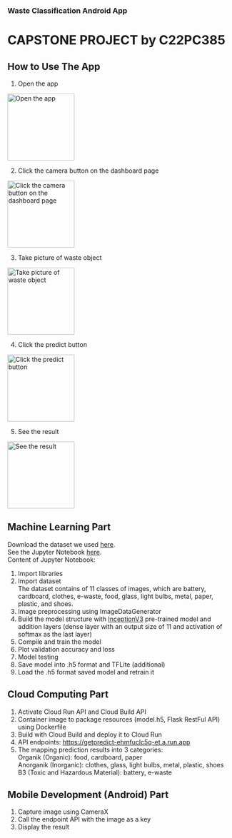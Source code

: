 <h3>Waste Classification Android App</h3>
<h1>CAPSTONE PROJECT by C22PC385</h1>

<h2>How to Use The App</h2>

1. Open the app

<img src="https://drive.google.com/uc?export=view&id=1egO0nmA7xrUVpXeFJEMsOg_J5fIzWLS5" style="width: 150px; max-width: 100%; height: auto" title=" Open the app" />

2. Click the camera button on the dashboard page

<img src="https://drive.google.com/uc?export=view&id=1KQgAMKSDw-apGpcTuSx0aJSklTp0Dk67" style="width: 150px; max-width: 100%; height: auto" title=" Click the camera button on the dashboard page" />

3. Take picture of waste object

<img src="https://drive.google.com/uc?export=view&id=17mm-7mOf_fZc9JyFqRVZNvl6OYFiNfIT" style="width: 150px; max-width: 100%; height: auto" title=" Take picture of waste object" />

4. Click the predict button

<img src="https://drive.google.com/uc?export=view&id=1NDJ-PzV27ln5chl7iJbfH_DQmJYtMLyR" style="width: 150px; max-width: 100%; height: auto" title=" Click the predict button" />

5. See the result

<img src="https://drive.google.com/uc?export=view&id=1FK7pWTvR3gs1qqe5h77iHni9yFXS6G70" style="width: 150px; max-width: 100%; height: auto" title=" See the result" />

<h2>Machine Learning Part</h2>
Download the dataset we used <a href="https://drive.google.com/file/d/1-3kxVWliKlJ5P_sovcmV5BjhCl5Eczr5/view?usp=sharing" target="_blank">here</a>. <br>
See the Jupyter Notebook <a href="https://github.com/aldirhmadi/capstone_project-WasteClassificationApps/blob/main/Machine%20Learning/waston_inceptionv3.ipynb" target="_blank">here</a>. <br>
Content of Jupyter Notebook:

1. Import libraries
2. Import dataset <br>
The dataset contains of 11 classes of images, which are battery, cardboard, clothes, e-waste, food, glass, light bulbs, metal, paper, plastic, and shoes.
4. Image preprocessing using ImageDataGenerator
5. Build the model structure with [InceptionV3](https://www.tensorflow.org/api_docs/python/tf/keras/applications/inception_v3/InceptionV3) pre-trained model and addition layers (dense layer with an output size of 11 and activation of softmax as the last layer)
6. Compile and train the model
7. Plot validation accuracy and loss
8. Model testing
9. Save model into .h5 format and TFLite (additional)
10. Load the .h5 format saved model and retrain it

<h2>Cloud Computing Part</h2>

1. Activate Cloud Run API and Cloud Build API
2. Container image to package resources (model.h5, Flask RestFul API)  using Dockerfile
3. Build with Cloud Build and deploy it to Cloud Run
4. API endpoints: https://getpredict-ehmfuclc5q-et.a.run.app
5. The mapping prediction results into 3 categories: <br>
Organik (Organic): food, cardboard, paper <br> 
Anorganik (Inorganic): clothes, glass, light bulbs, metal, plastic, shoes <br>
B3 (Toxic and Hazardous Material): battery, e-waste <br>


<h2>Mobile Development (Android) Part</h2>

1. Capture image using CameraX
2. Call the endpoint API with the image as a key
3. Display the result
